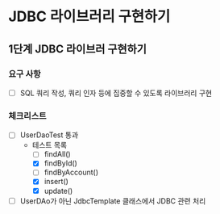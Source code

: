 # JDBC 라이브러리 구현하기

## 1단계 JDBC 라이브러 구현하기

### 요구 사항
- [ ] SQL 쿼리 작성, 쿼리 인자 등에 집중할 수 있도록 라이브러리 구현

### 체크리스트
- [ ] UserDaoTest 통과
  - 테스트 목록
    - [ ] findAll()
    - [x] findById()
    - [ ] findByAccount()
    - [x] insert()
    - [x] update()
- [ ] UserDAo가 아닌 JdbcTemplate 클래스에서 JDBC 관련 처리 
